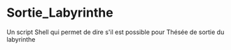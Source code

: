# Sortie_Labyrinthe
Un script Shell qui permet de dire s'il est possible pour Thésée de sortie du labyrinthe
